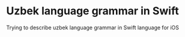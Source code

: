 Uzbek language grammar in Swift
===================

Trying to describe uzbek language grammar in Swift language for iOS
